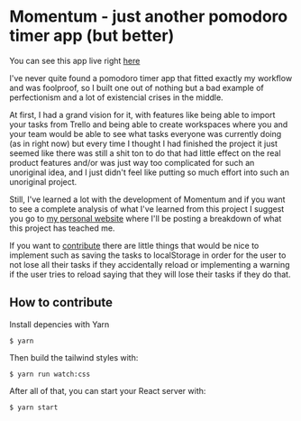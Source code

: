 # Momentum - just another pomodoro timer app (but better)

You can see this app live right [here](https://sarmentow.github.io/momentum)

I've never quite found a pomodoro timer app that fitted exactly my workflow and was foolproof, so I built one out of nothing but a bad example of perfectionism and a lot of existencial crises in the middle.

At first, I had a grand vision for it, with features like being able to import your tasks from Trello and being able to create workspaces where you and your team would be able to see what tasks everyone was currently doing (as in right now) but every time I thought I had finished the project it just seemed like there was still a shit ton to do that had little effect on the real product features and/or was just way too complicated for such an unoriginal idea, and I just didn't feel like putting so much effort into such an unoriginal project.

Still, I've learned a lot with the development of Momentum and if you want to see a complete analysis of what I've learned from this project I suggest you go to [my personal website](https://sarmentow.github.io) where I'll be posting a breakdown of what this project has teached me.

If you want to [contribute](##How-to-contribute) there are little things that would be nice to implement such as saving the tasks to localStorage in order for the user to not lose all their tasks if they accidentally reload or implementing a warning if the user tries to reload saying that they will lose their tasks if they do that.

## How to contribute

Install depencies with Yarn

`$ yarn`

Then build the tailwind styles with:

`$ yarn run watch:css`

After all of that, you can start your React server with:

`$ yarn start`
